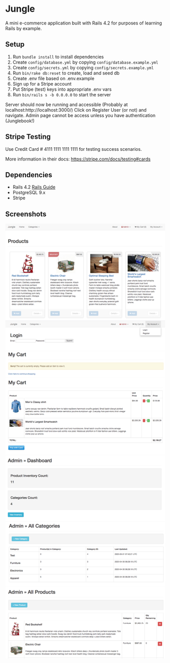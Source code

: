 # Jungle

A mini e-commerce application built with Rails 4.2 for purposes of learning Rails by example.


## Setup

1. Run `bundle install` to install dependencies
2. Create `config/database.yml` by copying `config/database.example.yml`
3. Create `config/secrets.yml` by copying `config/secrets.example.yml`
4. Run `bin/rake db:reset` to create, load and seed db
5. Create .env file based on .env.example
6. Sign up for a Stripe account
7. Put Stripe (test) keys into appropriate .env vars
8. Run `bin/rails s -b 0.0.0.0` to start the server

Server should now be running and accessible (Probably at localhost:http://localhost:3000/)
Click on Register User (or not) and navigate.
Admin page cannot be access unless you have authentication (Junglebook!)

## Stripe Testing

Use Credit Card # 4111 1111 1111 1111 for testing success scenarios.

More information in their docs: <https://stripe.com/docs/testing#cards>

## Dependencies

* Rails 4.2 [Rails Guide](http://guides.rubyonrails.org/v4.2/)
* PostgreSQL 9.x
* Stripe

## Screenshots

!["Index Page"](https://github.com/riztaha/Jungle-Rails/blob/master/docs/Main%20Page.png)
!["Login Page"](https://github.com/riztaha/Jungle-Rails/blob/master/docs/User%20Login.png)
!["Empty Cart Page"](https://github.com/riztaha/Jungle-Rails/blob/master/docs/Empty%20Cart.png)
!["Filled Cart Page"](https://github.com/riztaha/Jungle-Rails/blob/master/docs/Filled%20Cart.png)
!["Admin Dashboard"](https://github.com/riztaha/Jungle-Rails/blob/master/docs/Admin%20Dashboard.png)
!["Admin Categories"](https://github.com/riztaha/Jungle-Rails/blob/master/docs/Admin%20Categories.png)
!["Admin Products"](https://github.com/riztaha/Jungle-Rails/blob/master/docs/Admin%20Products.png)